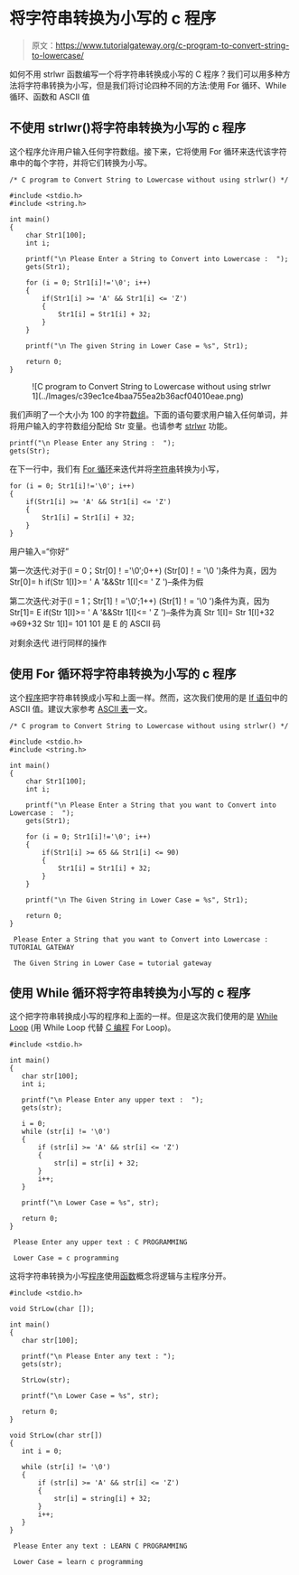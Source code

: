 # 将字符串转换为小写的 c 程序

> 原文：<https://www.tutorialgateway.org/c-program-to-convert-string-to-lowercase/>

如何不用 strlwr 函数编写一个将字符串转换成小写的 C 程序？我们可以用多种方法将字符串转换为小写，但是我们将讨论四种不同的方法:使用 For 循环、While 循环、函数和 ASCII 值

## 不使用 strlwr()将字符串转换为小写的 c 程序

这个程序允许用户输入任何字符数组。接下来，它将使用 For 循环来迭代该字符串中的每个字符，并将它们转换为小写。

```
/* C program to Convert String to Lowercase without using strlwr() */

#include <stdio.h>
#include <string.h>

int main()
{
  	char Str1[100];
  	int i;

  	printf("\n Please Enter a String to Convert into Lowercase :  ");
  	gets(Str1);

  	for (i = 0; Str1[i]!='\0'; i++)
  	{
  		if(Str1[i] >= 'A' && Str1[i] <= 'Z')
  		{
  			Str1[i] = Str1[i] + 32;
		}
  	}

  	printf("\n The given String in Lower Case = %s", Str1);

  	return 0;
}
```

<figure class="wp-block-image">![C program to Convert String to Lowercase without using strlwr 1](../Images/c39ec1ce4baa755ea2b36acf04010eae.png)</figure>

我们声明了一个大小为 100 的字符[数组](https://www.tutorialgateway.org/array-in-c/)。下面的语句要求用户输入任何单词，并将用户输入的字符数组分配给 Str 变量。也请参考 [strlwr](https://www.tutorialgateway.org/strlwr-in-c-programming/) 功能。

```
printf("\n Please Enter any String :  ");
gets(Str);
```

在下一行中，我们有 [For 循环](https://www.tutorialgateway.org/for-loop-in-c-programming/)来迭代并将[字符串](https://www.tutorialgateway.org/c-string/)转换为小写，

```
for (i = 0; Str1[i]!='\0'; i++)
{
	if(Str1[i] >= 'A' && Str1[i] <= 'Z')
	{
		Str1[i] = Str1[i] + 32;
	}
}
```

用户输入=“你好”

第一次迭代:对于(I = 0；Str[0]！='\0′;0++)
(Str[0]！= '\0 ')条件为真，因为 Str[0]= h
if(Str 1[I]>= ' A '&&Str 1[I]<= ' Z ')–条件为假

第二次迭代:对于(I = 1；Str[1]！='\0′;1++)
(Str[1]！= '\0 ')条件为真，因为 Str[1]= E
if(Str 1[I]>= ' A '&&Str 1[I]<= ' Z ')–条件为真
Str 1[I]= Str 1[I]+32 =>69+32
Str 1[I]= 101
101 是 E 的 ASCII 码

对剩余迭代 进行同样的操作

## 使用 For 循环将字符串转换为小写的 c 程序

这个[程序](https://www.tutorialgateway.org/c-programming-examples/)把字符串转换成小写和上面一样。然而，这次我们使用的是 [If 语句](https://www.tutorialgateway.org/if-statement-in-c/)中的 ASCII 值。建议大家参考 [ASCII 表](https://www.tutorialgateway.org/ascii-table/)一文。

```
/* C program to Convert String to Lowercase without using strlwr() */

#include <stdio.h>
#include <string.h>

int main()
{
  	char Str1[100];
  	int i;

  	printf("\n Please Enter a String that you want to Convert into Lowercase :  ");
  	gets(Str1);

  	for (i = 0; Str1[i]!='\0'; i++)
  	{
  		if(Str1[i] >= 65 && Str1[i] <= 90)
  		{
  			Str1[i] = Str1[i] + 32;
		}
  	}

  	printf("\n The Given String in Lower Case = %s", Str1);

  	return 0;
}
```

```
 Please Enter a String that you want to Convert into Lowercase :  TUTORIAL GATEWAY

 The Given String in Lower Case = tutorial gateway
```

## 使用 While 循环将字符串转换为小写的 c 程序

这个把字符串转换成小写的程序和上面的一样。但是这次我们使用的是 [While Loop](https://www.tutorialgateway.org/while-loop-in-c/) (用 While Loop 代替 [C 编程](https://www.tutorialgateway.org/c-programming/) For Loop)。

 ```
#include <stdio.h> 

int main()
{
	char str[100];
	int i;

	printf("\n Please Enter any upper text :  ");
	gets(str);

 	i = 0;
	while (str[i] != '\0') 
	{
    	if (str[i] >= 'A' && str[i] <= 'Z') 
		{
        	str[i] = str[i] + 32;
    	}
      	i++;
	}

	printf("\n Lower Case = %s", str);

	return 0;
}
```

```
 Please Enter any upper text : C PROGRAMMING

 Lower Case = c programming
```

这将字符串转换为小写[程序](https://www.tutorialgateway.org/c-programming-examples/)使用[函数](https://www.tutorialgateway.org/functions-in-c/)概念将逻辑与主程序分开。

 ```
#include <stdio.h> 

void StrLow(char []);

int main()
{
	char str[100];

	printf("\n Please Enter any text : ");
	gets(str);

	StrLow(str);

	printf("\n Lower Case = %s", str);

	return 0;
}

void StrLow(char str[]) 
{
	int i = 0;

	while (str[i] != '\0') 
	{
    	if (str[i] >= 'A' && str[i] <= 'Z') 
		{
        	str[i] = string[i] + 32;
    	}
      	i++;
	}
}
```

```
 Please Enter any text : LEARN C PROGRAMMING

 Lower Case = learn c programming
```